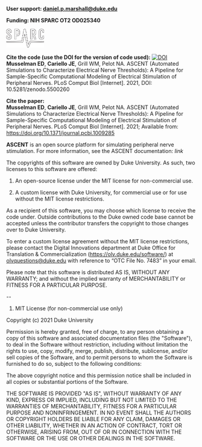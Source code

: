 
**User support: daniel.p.marshall@duke.edu**

**Funding: NIH SPARC OT2 OD025340**  

[<img src="./config/system/images/sparc-logo-white_bwoutline.svg" alt="drawing" width="100"/>](https://reporter.nih.gov/project-details/9525478#description)

**Cite the code (use the DOI for the version of code used):**  [![DOI](https://zenodo.org/badge/379064819.svg)](https://zenodo.org/badge/latestdoi/379064819)
**Musselman ED**, **Cariello JE**, Grill WM, Pelot NA. ASCENT (Automated Simulations to Characterize Electrical Nerve Thresholds): A Pipeline for Sample-Specific Computational Modeling of Electrical Stimulation of Peripheral Nerves. PLoS Comput Biol [Internet]. 2021, DOI: 10.5281/zenodo.5500260

**Cite the paper:**  
**Musselman ED**, **Cariello JE**, Grill WM, Pelot NA. ASCENT (Automated Simulations to Characterize Electrical Nerve Thresholds): A Pipeline for Sample-Specific Computational Modeling of Electrical Stimulation of Peripheral Nerves. PLoS Comput Biol [Internet]. 2021; Available from: https://doi.org/10.1371/journal.pcbi.1009285

**ASCENT** is an open source platform for simulating peripheral nerve stimulation. For more information, see the ASCENT documentation: *link*

The copyrights of this software are owned by Duke University. As such, two licenses to this software are offered:

1. An open-source license under the MIT license for non-commercial use.

2. A custom license with Duke University, for commercial use or for use without the MIT license restrictions.

As a recipient of this software, you may choose which license to receive the code under. Outside contributions to the Duke owned code base cannot be accepted unless the contributor transfers the copyright to those changes over to Duke University.

To enter a custom license agreement without the MIT license restrictions, please contact the Digital Innovations department at Duke Office for Translation & Commercialization (https://olv.duke.edu/software/) at olvquestions@duke.edu with reference to “OTC File No. 7483” in your email.



Please note that this software is distributed AS IS, WITHOUT ANY WARRANTY; and without the implied warranty of MERCHANTABILITY or FITNESS FOR A PARTICULAR PURPOSE.

--

1. MIT License (for non-commercial use only)

Copyright (c) 2021 Duke University

Permission is hereby granted, free of charge, to any person obtaining a copy
of this software and associated documentation files (the "Software"), to deal
in the Software without restriction, including without limitation the rights
to use, copy, modify, merge, publish, distribute, sublicense, and/or sell
copies of the Software, and to permit persons to whom the Software is
furnished to do so, subject to the following conditions:

The above copyright notice and this permission notice shall be included in all
copies or substantial portions of the Software.

THE SOFTWARE IS PROVIDED "AS IS", WITHOUT WARRANTY OF ANY KIND, EXPRESS OR
IMPLIED, INCLUDING BUT NOT LIMITED TO THE WARRANTIES OF MERCHANTABILITY,
FITNESS FOR A PARTICULAR PURPOSE AND NONINFRINGEMENT. IN NO EVENT SHALL THE
AUTHORS OR COPYRIGHT HOLDERS BE LIABLE FOR ANY CLAIM, DAMAGES OR OTHER
LIABILITY, WHETHER IN AN ACTION OF CONTRACT, TORT OR OTHERWISE, ARISING FROM,
OUT OF OR IN CONNECTION WITH THE SOFTWARE OR THE USE OR OTHER DEALINGS IN THE
SOFTWARE.
